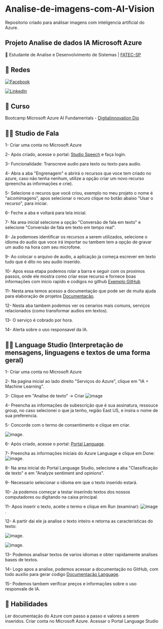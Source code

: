 # Analise-de-imagens-com-AI-Vision
Repositorio criado para análisar imagens com inteligencia artificial do Azure.

## Projeto Analise de dados IA Microsoft Azure
📒 Estudante de Analise e Desenvolvimento de Sistemas |
[FATEC-SP](https://www.fatecsp.br/)
 
## 🛜 Redes
[![Facebook](https://img.shields.io/badge/Facebook-1877F2?style=for-the-badge&logo=facebook&logoColor=white)](https://www.facebook.com/SEUUSERNAME/)

[![LinkedIn](https://img.shields.io/badge/LinkedIn-0077B5?style=for-the-badge&logo=linkedin&logoColor=white)](https://www.linkedin.com/in/SEUUSERNAME/)


## 📝 Curso
Bootcamp Microsoft Azure AI Fundamentals - [Digitalinnovation Dio](dio.me)

## 🙂🙂 Studio de Fala
1- Criar uma conta no Microsoft Azure

2- Após criado, acesse o portal: [Studio Speech](https://speech.microsoft.com/portal) e faça login.

3- Funcionalidade: Transcreve audio para texto ou texto para audio.

4- Abra a aba "Engrenagem" e abrirá o recursos que voce tem criado no azure, caso não tenha nenhum, utilize a opção criar um novo recurso (preencha as informações e crie).

5- Selecione o recuros que você criou, exemplo no meu projeto o nome é "aicomimagens", apos selecionar o recuro clique no botão abaixo "Usar o recurso", para iniciar.

6- Feche a aba e voltará para tela inicial.

7- Na area inicial selecione a opção "Conversão de fala em texto" e selecione "Conversão de fala em texto em tempo real".

8- Ja podemoes identificar os recursos a serem utilizados, selecione o idioma do audio que voce irá importar ou tambem tem a opção de gravar um audio na hora com seu microfone.

9- Ao colocar o arquivo de audio, a aplicação ja começa escrever em texto tudo que é dito no seu audio inserido.

10- Apos essa etapa podemos rolar a barra e seguir com os proximos passos, onde ele mostra como criar esse recurso e fornece boas informações com inicio rapido e codigos no github [Exemplo GitHub](https://github.com/Azure-Samples/cognitive-services-speech-sdk)

11- Nesta area temos acesso a documentação que pode ser de muita ajuda para elaboração de projetos [Documentação](https://learn.microsoft.com/pt-br/azure/ai-services/speech-service/speech-to-text).

12- Nesta aba tambem podemos ver os cenarios mais comuns, serviços relacionados (como transformar audios em textos).

13- O serviço é cobrado por hora.

14- Alerta sobre o uso responsavel da IA.


## 📃📃 Language Studio (Interpretação de mensagens, linguagens e textos de uma forma geral)

1- Criar uma conta no Microsoft Azure

2- Na pagina inicial ao lado direito "Serviços do Azure", clique em "IA + Machine Learning".

3- Clique em "Analise de texto" -> Criar
![image](https://github.com/LarissaZanardo/Analise-de-imagens-com-AI-Vision/assets/161094150/9ad5818e-f562-4d6f-869d-11c5d5c404f7)

4- Preencha as informações de subescrição que é sua assinatura, ressouce group, no caso selecionei o que ja tenho, região East US, e insira o nome de sua preferencia.

5- Concorde com o termo de consentimento e clique em criar.

![image](https://github.com/LarissaZanardo/Analise-de-imagens-com-AI-Vision/assets/161094150/bb5df0db-f0c9-474e-89b9-d21c19812ab4).


6- Após criado, acesse o portal: [Portal Language](https://language.cognitive.azure.com/).

7- Preencha as informações iniciais do Azure Language e clique em Done:
![image](https://github.com/LarissaZanardo/Analise-de-imagens-com-AI-Vision/assets/161094150/092b8d91-bd38-41c8-bd44-cd8236e72586).

8- Na area inicial do Portal Language Studio, selecione a aba "Classificação de texto" e em "Analyze sentiment and opinions".

9- Necessario selecionar o idioma em que o texto inserido estará.

10- Ja podemos começar a testar inserindo textos dos nossos computadores ou digitando na caixa principal.

11- Apos inserir o texto, aceite o termo e clique em Run (examinar):
![image](https://github.com/LarissaZanardo/Analise-de-imagens-com-AI-Vision/assets/161094150/3b664eba-1747-4c4a-a680-21f728cebabb).

12- A partir dai ele ja analise o texto inteiro e retorna as caracteristicas do texto:

![image](https://github.com/LarissaZanardo/Analise-de-imagens-com-AI-Vision/assets/161094150/bee3a204-b382-4f59-81b1-d04d337a48fb).

![image](https://github.com/LarissaZanardo/Analise-de-imagens-com-AI-Vision/assets/161094150/66b040d3-b8eb-4873-81d0-cd9994c49ecb).

13- Podemos analisar textos de varios idiomas e obter rapidamente analises bases de textos.

14- Logo apos a analise, podemos acessar a documentação no GitHub, com todo auxilio para gerar codigo [Documentação Language](https://github.com/Azure/azure-sdk-for-python/tree/main/sdk/textanalytics/azure-ai-textanalytics/samples).

15- Podemos tambem verificar preços e informações sobre o uso responvale de IA.


## 🔧 Habilidades
Ler documentação do Azure com passo a passo e valores a serem inseridos.
Criar conta no Microsoft Azure.
Acessar o Portal Language Studio
